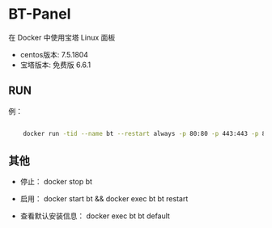 # BT-Panel

在 Docker 中使用宝塔 Linux 面板

+ centos版本: 7.5.1804
+ 宝塔版本: 免费版 6.6.1

## RUN

例：

```bash

    docker run -tid --name bt --restart always -p 80:80 -p 443:443 -p 8888:8888 -p 888:888 -p 3306:3306 -p 6379:6379 -p 20:20 -p 21:21 -v ~/workspace/www/wwwroot:/www/wwwroot -v ~/workspace/www/backup:/www/backop getting/bt-panel && docker exec bt bt restart && docker exec bt bt default

```

## 其他

+ 停止： docker stop bt

+ 启用： docker start bt && docker exec bt bt restart

+ 查看默认安装信息： docker exec bt bt default

